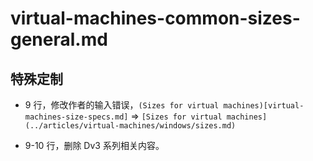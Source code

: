 # virtual-machines-common-sizes-general.md

## 特殊定制

* 9 行，修改作者的输入错误，`(Sizes for virtual machines)[virtual-machines-size-specs.md]` => `[Sizes for virtual machines](../articles/virtual-machines/windows/sizes.md)`

* 9-10 行，删除 Dv3 系列相关内容。

